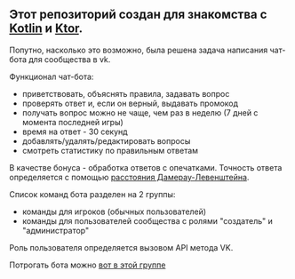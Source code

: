 ## Этот репозиторий создан для знакомства с [Kotlin](https://kotlinlang.org/) и [Ktor](https://ktor.io/). 

Попутно, насколько это возможно, была решена задача написания чат-бота для сообщества в vk. 

Функционал чат-бота:
- приветствовать, объяснять правила, задавать вопрос
- проверять ответ и, если он верный, выдавать промокод
- получать вопрос можно не чаще, чем раз в неделю (7 дней с момента последней игры)
- время на ответ - 30 секунд
- добавлять/удалять/редактировать вопросы
- смотреть статистику по правильным ответам

В качестве бонуса - обработка ответов с опечатками. Точность ответа определяется с помощью [расстояния Дамерау-Левенштейна](https://ru.wikipedia.org/wiki/%D0%A0%D0%B0%D1%81%D1%81%D1%82%D0%BE%D1%8F%D0%BD%D0%B8%D0%B5_%D0%94%D0%B0%D0%BC%D0%B5%D1%80%D0%B0%D1%83_%E2%80%94_%D0%9B%D0%B5%D0%B2%D0%B5%D0%BD%D1%88%D1%82%D0%B5%D0%B9%D0%BD%D0%B0).

Список команд бота разделен на 2 группы:
- команды для игроков (обычных пользователей)
- команды для пользователей сообщества с ролями "создатель" и "администратор"

Роль пользователя определяется вызовом API метода VK.

Потрогать бота можно [вот в этой группе](https://vk.com/public192628443)